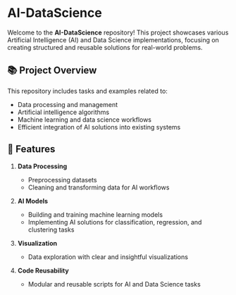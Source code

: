 # AI-DataScience

Welcome to the **AI-DataScience** repository! This project showcases various Artificial Intelligence (AI) and Data Science implementations, focusing on creating structured and reusable solutions for real-world problems.

## 📚 Project Overview

This repository includes tasks and examples related to:
- Data processing and management
- Artificial intelligence algorithms
- Machine learning and data science workflows
- Efficient integration of AI solutions into existing systems

## 🚀 Features

1. **Data Processing**
   - Preprocessing datasets
   - Cleaning and transforming data for AI workflows

2. **AI Models**
   - Building and training machine learning models
   - Implementing AI solutions for classification, regression, and clustering tasks

3. **Visualization**
   - Data exploration with clear and insightful visualizations

4. **Code Reusability**
   - Modular and reusable scripts for AI and Data Science tasks
